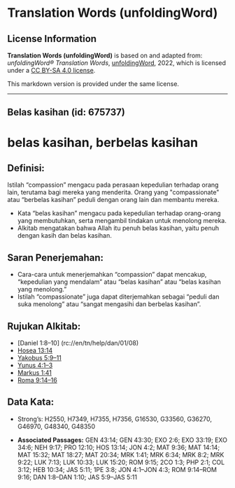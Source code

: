 # Translation Words (unfoldingWord)

## License Information

**Translation Words (unfoldingWord)** is based on and adapted from: _unfoldingWord® Translation Words_, [unfoldingWord](https://unfoldingword.org/utw), 2022, which is licensed under a [CC BY-SA 4.0 license](https://creativecommons.org/licenses/by-sa/4.0/legalcode.en).

This markdown version is provided under the same license.



--------------------------------

## Belas kasihan (id: 675737)

belas kasihan, berbelas kasihan
===============================

Definisi:
---------

Istilah “compassion” mengacu pada perasaan kepedulian terhadap orang lain, terutama bagi mereka yang menderita. Orang yang "compassionate" atau “berbelas kasihan” peduli dengan orang lain dan membantu mereka.

* Kata “belas kasihan” mengacu pada kepedulian terhadap orang\-orang yang membutuhkan, serta mengambil tindakan untuk menolong mereka.
* Alkitab mengatakan bahwa Allah itu penuh belas kasihan, yaitu penuh dengan kasih dan belas kasihan.

Saran Penerjemahan:
-------------------

* Cara\-cara untuk menerjemahkan “compassion” dapat mencakup, “kepedulian yang mendalam” atau “belas kasihan” atau “belas kasihan yang menolong.”
* Istilah “compassionate” juga dapat diterjemahkan sebagai “peduli dan suka menolong” atau “sangat mengasihi dan berbelas kasihan”.

Rujukan Alkitab:
----------------

* \[Daniel 1:8–10] (rc://en/tn/help/dan/01/08\)
* [Hosea 13:14](https://ref.ly/Hos13:14)
* [Yakobus 5:9–11](https://ref.ly/Jas5:9-Jas5:11)
* [Yunus 4:1–3](https://ref.ly/Jonah4:1-Jonah4:3)
* [Markus 1:41](https://ref.ly/Mark1:41)
* [Roma 9:14–16](https://ref.ly/Rom9:14-Rom9:16)

Data Kata:
----------

* Strong’s: H2550, H7349, H7355, H7356, G16530, G33560, G36270, G46970, G48340, G48350

* **Associated Passages:** GEN 43:14; GEN 43:30; EXO 2:6; EXO 33:19; EXO 34:6; NEH 9:17; PRO 12:10; HOS 13:14; JON 4:2; MAT 9:36; MAT 14:14; MAT 15:32; MAT 18:27; MAT 20:34; MRK 1:41; MRK 6:34; MRK 8:2; MRK 9:22; LUK 7:13; LUK 10:33; LUK 15:20; ROM 9:15; 2CO 1:3; PHP 2:1; COL 3:12; HEB 10:34; JAS 5:11; 1PE 3:8; JON 4:1–JON 4:3; ROM 9:14–ROM 9:16; DAN 1:8–DAN 1:10; JAS 5:9–JAS 5:11

